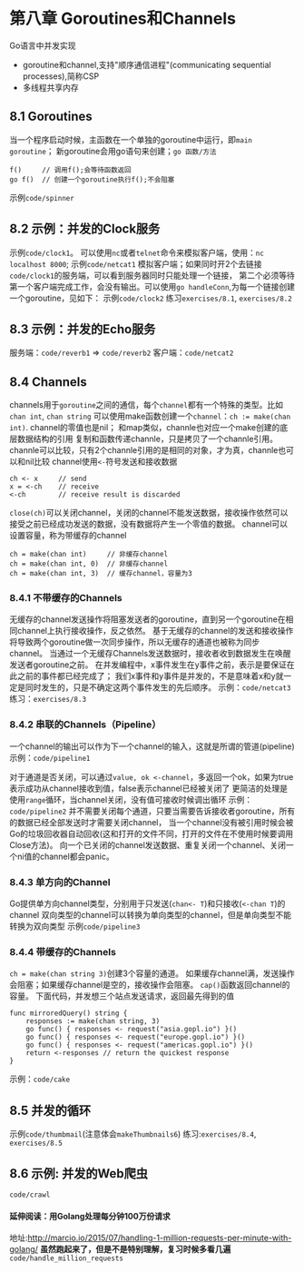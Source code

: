 # 第八章 Goroutines和Channels

Go语言中并发实现
* goroutine和channel,支持"顺序通信进程"(communicating sequential processes),简称CSP
* 多线程共享内存

## 8.1 Goroutines

当一个程序启动时候，主函数在一个单独的goroutine中运行，即`main goroutine`；
新goroutine会用go语句来创建；`go 函数/方法`
```
f()     // 调用f();会等待函数返回
go f()  // 创建一个goroutine执行f();不会阻塞
```
示例`code/spinner`

## 8.2 示例：并发的Clock服务

示例`code/clock1`。 可以使用`nc`或者`telnet`命令来模拟客户端，使用：`nc localhost 8000`;
示例`code/netcat1` 模拟客户端；如果同时开2个去链接`code/clock1`的服务端，可以看到服务器同时只能处理一个链接，
第二个必须等待第一个客户端完成工作，会没有输出。可以使用`go handleConn`,为每一个链接创建一个goroutine，见如下：
示例`code/clock2`
练习`exercises/8.1`, `exercises/8.2`

## 8.3 示例：并发的Echo服务

服务端：`code/reverb1` => `code/reverb2`
客户端：`code/netcat2`

## 8.4 Channels

channels用于`goroutine`之间的通信，每个`channel`都有一个特殊的类型。比如`chan int`, `chan string`
可以使用make函数创建一个`channel`：`ch := make(chan int)`.
channel的零值也是nil；
和map类似，channle也对应一个make创建的底层数据结构的引用
复制和函数传递channle，只是拷贝了一个channle引用。
channle可以比较，只有2个channle引用的是相同的对象，才为真，channle也可以和nil比较
channel使用`<-`符号发送和接收数据
```
ch <- x     // send
x = <-ch    // receive
<-ch        // receive result is discarded
```
`close(ch)`可以关闭channel，关闭的channel不能发送数据，接收操作依然可以接受之前已经成功发送的数据，没有数据将产生一个零值的数据。
channel可以设置容量，称为带缓存的channel
```
ch = make(chan int)     // 非缓存channel
ch = make(chan int, 0)  // 非缓存channel
ch = make(chan int, 3)  // 缓存channel，容量为3
```

### 8.4.1 不带缓存的Channels

无缓存的channel发送操作将阻塞发送者的goroutine，直到另一个goroutine在相同channel上执行接收操作，反之依然。
基于无缓存的channel的发送和接收操作将导致两个goroutine做一次同步操作，所以无缓存的通道也被称为同步channel。
当通过一个无缓存Channels发送数据时，接收者收到数据发生在唤醒发送者goroutine之前。
在并发编程中，x事件发生在y事件之前，表示是要保证在此之前的事件都已经完成了；
我们x事件和y事件是并发的，不是意味着x和y就一定是同时发生的，只是不确定这两个事件发生的先后顺序。
示例：`code/netcat3`
练习：`exercises/8.3`

### 8.4.2 串联的Channels（Pipeline）

一个channel的输出可以作为下一个channel的输入，这就是所谓的管道(pipeline)
示例：`code/pipeline1`


对于通道是否关闭，可以通过`value, ok <-channel`，多返回一个ok，如果为true表示成功从channel接收到值，false表示channel已经被关闭了
更简洁的处理是使用`range`循环，当channel关闭，没有值可接收时候调出循环
示例：`code/pipeline2`
并不需要关闭每个通道，只要当需要告诉接收者goroutine，所有的数据已经全部发送时才需要关闭channel，
当一个channel没有被引用时候会被Go的垃圾回收器自动回收(这和打开的文件不同，打开的文件在不使用时候要调用Close方法)。
向一个已关闭的channel发送数据、重复关闭一个channel、关闭一个ni值的channel都会panic。

### 8.4.3 单方向的Channel

Go提供单方向channel类型，分别用于只发送(`chan<- T`)和只接收(`<-chan T`)的channel
双向类型的channel可以转换为单向类型的channel，但是单向类型不能转换为双向类型
示例`code/pipeline3`

### 8.4.4 带缓存的Channels
`ch = make(chan string 3)`创建3个容量的通道。
如果缓存channel满，发送操作会阻塞；如果缓存channel是空的，接收操作会阻塞。
`cap()`函数返回channel的容量。
下面代码，并发想三个站点发送请求，返回最先得到的值
```
func mirroredQuery() string {
    responses := make(chan string, 3)
    go func() { responses <- request("asia.gopl.io") }()
    go func() { responses <- request("europe.gopl.io") }()
    go func() { responses <- request("americas.gopl.io") }()
    return <-responses // return the quickest response
}
```
示例：`code/cake`

## 8.5 并发的循环

示例`code/thumbmail`(注意体会`makeThumbnails6`)
练习:`exercises/8.4`, `exercises/8.5`

## 8.6 示例: 并发的Web爬虫
`code/crawl`

#### 延伸阅读：用Golang处理每分钟100万份请求
地址:http://marcio.io/2015/07/handling-1-million-requests-per-minute-with-golang/
**虽然跑起来了，但是不是特别理解，复习时候多看几遍**
`code/handle_million_requests`

